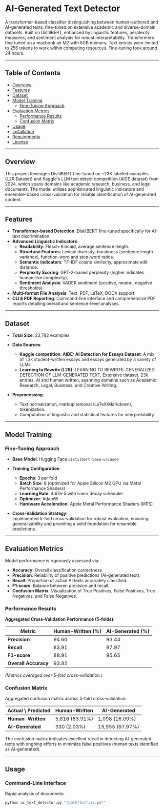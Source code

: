 # AI-Generated Text Detector

A transformer-based classifier distinguishing between human-authored and AI-generated texts, fine-tuned on extensive academic and diverse-domain datasets. Built on DistilBERT, enhanced by linguistic features, perplexity measures, and sentiment analysis for robust interpretability.  Transformers fine tuned on a macbook air M2 with 8GB memory.  Text entries were limited to 256 tokens to work within computing resources.  Fine-tuning took around 24 hours.

---

## Table of Contents

- [Overview](#overview)
- [Features](#features)
- [Dataset](#dataset)
- [Model Training](#model-training)
    - [Fine-Tuning Approach](#fine-tuning-approach)
- [Evaluation Metrics](#evaluation-metrics)
    - [Performance Results](#performance-results)
    - [Confusion Matrix](#confusion-matrix)
- [Usage](#usage)
- [Installation](#installation)
- [Requirements](#requirements)
- [License](#license)

---

## Overview

This project leverages DistilBERT fine-tuned on ~23K labeled examples (L2R Dataset) and Kaggle's LLM text detect competition (AIDE dataset) from 2024, which spans domains like academic research, business, and legal documents. The model utilizes sophisticated linguistic indicators and ensemble-based cross-validation for reliable identification of AI-generated content.

---

## Features

- **Transformer-based Detection**: DistilBERT fine-tuned specifically for AI-text discrimination.
- **Advanced Linguistic Indicators**:
    - **Readability**: Flesch-Kincaid, average sentence length.
    - **Structural Features**: Lexical diversity, burstiness (sentence length variance), function-word and stop-word ratios.
    - **Semantic Indicators**: TF-IDF cosine similarity, approximate edit distance.
    - **Perplexity Scoring**: GPT-2-based perplexity (higher indicates human-like complexity).
    - **Sentiment Analysis**: VADER sentiment (positive, neutral, negative thresholds).
- **Multi-format File Analysis**: Text, PDF, LaTeX, DOCX support.
- **CLI & PDF Reporting**: Command-line interface and comprehensive PDF reports detailing overall and sentence-level analyses.

---

## Dataset

- **Total Size**: 23,782 examples
- **Data Sources**:
    - **Kaggle competition: AIDE: AI Detection for Essays Dataset**: A mix of 1.3k student-written essays and essays generated by a variety of LLMs
    - **Learning to Rewrite (L2R)**: LEARNING TO REWRITE: GENERALIZED DETECTION OF LLM-GENERATED TEXT, Extensive dataset, 23k entries, AI and human written, spanning domains such as Academic Research, Legal, Business, and Creative Writing.

- **Preprocessing**:
    - Text normalization, markup removal (LaTeX/Markdown), tokenization.
    - Computation of linguistic and statistical features for interpretability.

---

## Model Training

### Fine-Tuning Approach

- **Base Model**: Hugging Face `distilbert-base-uncased`
- **Training Configuration**:
    - **Epochs**: 3 per fold
    - **Batch Size**: 8 (optimized for Apple Silicon M2 GPU via Metal Performance Shaders)
    - **Learning Rate**: 4.67e-5 with linear decay scheduler
    - **Optimizer**: AdamW
    - **Hardware Acceleration**: Apple Metal Performance Shaders (MPS)

- **Cross-Validation Strategy**:  
  Implemented 5-fold cross-validation for robust evaluation, ensuring generalizability and providing a solid foundation for ensemble predictions.

---

## Evaluation Metrics

Model performance is rigorously assessed via:

- **Accuracy**: Overall classification correctness.
- **Precision**: Reliability of positive predictions (AI-generated text).
- **Recall**: Proportion of actual AI texts accurately classified.
- **F1-score**: Balance between precision and recall.
- **Confusion Matrix**: Visualization of True Positives, False Positives, True Negatives, and False Negatives.

### Performance Results

**Aggregated Cross-Validation Performance (5-folds):**

| Metric                 | Human-Written (%) | AI-Generated (%) |
|------------------------|-------------------|------------------|
| **Precision**          | 94.60             | 93.44            |
| **Recall**             | 83.91             | 97.97            |
| **F1-score**           | 88.91             | 95.65            |
| **Overall Accuracy**   | 93.82             |                  |

*(Metrics averaged over 5-fold cross-validation.)*

### Confusion Matrix

Aggregated confusion matrix across 5-fold cross-validation:

| Actual \ Predicted | Human-Written | AI-Generated |
|--------------------|---------------|--------------|
| **Human-Written**  | 5,816 (83.91%)| 1,098 (16.09%)|
| **AI-Generated**   | 330 (2.03%)   | 15,955 (97.97%)|

The confusion matrix indicates excellent recall in detecting AI-generated texts with ongoing efforts to minimize false positives (human texts identified as AI-generated).

---

## Usage

### Command-Line Interface

Rapid analysis of documents:

```bash
python ai_text_detector.py "/path/to/file.pdf"
